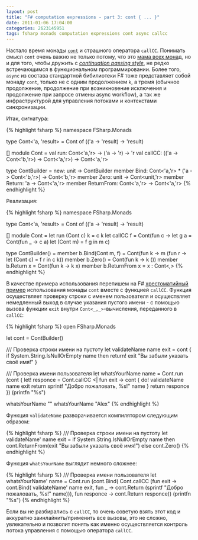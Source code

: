 ```yaml
---
layout: post
title: "F# computation expressions - part 3: cont { ... }"
date: 2011-01-06 17:04:00
categories: 2623145951
tags: fsharp monads computation expressions cont async callcc
---
```

Настало время монады [`cont`](http://hackage.haskell.org/packages/archive/mtl/2.0.0.0/doc/html/Control-Monad-Cont.html) и страшного оператора `callCC`. Понимать смысл `cont` очень важно не только потому, что это [мама всех монад](http://blog.sigfpe.com/2008/12/mother-of-all-monads.html), но и для того, чтобы дружить с *[continuation passing style](http://blogs.msdn.com/b/ericlippert/archive/tags/continuation+passing+style/)*, не редко встречающимся в функциональном программировании. Более того, `async` из состава стандартной бибилиотеки F# тоже представляет собой монаду `cont`, только не с одним продолжением `k`, а тремя (обычное продолжение, продолжение при возникновение исключения и продолжение при запросе отмены async workflow), а так же инфраструктурой для управления потоками и контекстами синхронизации.

Итак, сигнатура:

{% highlight fsharp %}
namespace FSharp.Monads

type Cont<'a, 'result> =
  Cont of (('a -> 'result) -> 'result)

[<RequireQualifiedAccess>]
module Cont =
  val run: Cont<'a,'r> -> ('a -> 'r) -> 'r
  val callCC: (('a -> Cont<'b,'r>) -> Cont<'a,'r>) -> Cont<'a,'r>

type ContBuilder =
  new: unit -> ContBuilder
  member Bind: Cont<'a,'r> * ('a -> Cont<'b,'r>) -> Cont<'b,'r>
  member Zero: unit -> Cont<unit,'r>
  member Return: 'a -> Cont<'a,'r>
  member ReturnFrom: Cont<'a,'r> -> Cont<'a,'r>
{% endhighlight %}

Реализация:

{% highlight fsharp %}
namespace FSharp.Monads

type Cont<'a, 'result> =
  Cont of (('a -> 'result) -> 'result)

[<RequireQualifiedAccess>]
module Cont =
  let run (Cont c) k = c k
  let callCC f =
    Cont(fun c -> let g a = Cont(fun _ -> c a)
                  let (Cont m) = f g in m c)

type ContBuilder() =
  member b.Bind(Cont m, f) =
    Cont(fun k ->
      m (fun r -> let (Cont c) = f r in c k))
  member b.Zero() = Cont(fun k -> k ())
  member b.Return x = Cont(fun k -> k x)
  member b.ReturnFrom x = x : Cont<_,_>
{% endhighlight %}

В качестве примера использования перепишем на F# [хрестоматийный пример](http://hackage.haskell.org/packages/archive/mtl/2.0.0.0/doc/html/Control-Monad-Cont.html) использования монады `cont` вместе с функцией `callCC`. Функция осуществляет проверку строки с именем пользователя и осуществляет немедленный выход в случае указания пустого имени - с помощью вызова функции `exit` внутри `Cont<_,_>`-вычисления, переданного в `callCC`:

{% highlight fsharp %}
open FSharp.Monads

let cont = ContBuilder()

/// Проверка строки имени на пустоту
let validateName name exit =
  cont { if System.String.IsNullOrEmpty name then
           return! exit "Вы забыли указать своё имя!" }

/// Проверка имени пользователя
let whatsYourName name =
  Cont.run (cont {
    let! responce =
      Cont.callCC <| fun exit -> cont {
        do! validateName name exit
        return sprintf "Добро пожаловать, %s!" name }
    return responce
  }) (printfn "%s")

whatsYourName ""
whatsYourName "Alex"
{% endhighlight %}

Функция `validateName` разворачивается компилятором следующим образом:

{% highlight fsharp %}
/// Проверка строки имени на пустоту
let validateName' name exit =
  if System.String.IsNullOrEmpty name
    then cont.ReturnFrom(exit "Вы забыли указать своё имя!")
    else cont.Zero()
{% endhighlight %}

Функция `whatsYourName` выглядит немного сложнее:

{% highlight fsharp %}
/// Проверка имени пользователя
let whatsYourName' name =
  Cont.run
    (cont.Bind(
      Cont.callCC (fun exit ->
        cont.Bind(
          validateName' name exit,
          fun _ -> cont.Return (sprintf "Добро пожаловать, %s!" name))),
      fun responce -> cont.Return responce))
    (printfn "%s")
{% endhighlight %}

Если вы не разбирались с `callCC`, то очень советую взять этот код и аккуратно заинлайнить/применить все вызовы, это не сложно, увлекательно и позволит понять как именно осуществляется контроль потока управления с помощью оператора `callCC`.